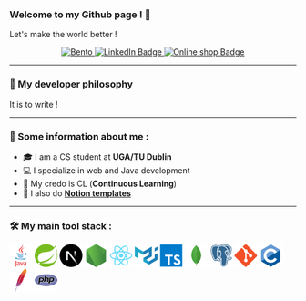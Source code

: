 ### Welcome to my Github page ! 👋

Let's make the world better ! 

<div id="header" align="center">
  <div id="badges">
     <a href="https://bento.me/arnaud-endignous">
      <img src="https://img.shields.io/badge/Boutique_Notion-brown?style=for-the-badge&logo=bento&logoColor=white" alt="Bento"/>
    </a>
  <a href="https://www.linkedin.com/in/arnaud-endignous/">
    <img src="https://img.shields.io/badge/LinkedIn-blue?style=for-the-badge&logo=linkedin&logoColor=white" alt="LinkedIn Badge"/>
  </a>
  <a href="https://notionland.podia.com/">
    <img src="https://img.shields.io/badge/Boutique_Notion-brown?style=for-the-badge&logo=notion&logoColor=white" alt="Online shop Badge"/>
  </a>
</div>
</div>



---

### 💭 My developer philosophy

It is to write !

---

### :pushpin: Some information about me :

- :mortar_board: I am a CS student at **UGA/TU Dublin**
- 💻 I specialize in web and Java development
- 🧠 My credo is CL (**Continuous Learning**)
- 💼 I also do **<a href="https://app.podia.com/editor/pages/10805871/edit">Notion templates</a>**

---

### :hammer_and_wrench: My main tool stack :

<div id="tools">
  <img src="https://github.com/devicons/devicon/blob/master/icons/java/java-original-wordmark.svg" title="Java" alt="Java" width="40" height="40"/>
  <img src="https://github.com/devicons/devicon/blob/master/icons/spring/spring-original.svg" title="Java Spring" alt="Java Spring" width="40" height="40"/>
  <img src="https://github.com/devicons/devicon/blob/master/icons/nextjs/nextjs-original.svg" title="NextJs" alt="NextJs" width="40" height="40"/>
  <img src="https://github.com/devicons/devicon/blob/master/icons/nodejs/nodejs-original.svg" title="NodeJs" alt="NodeJs" width="40" height="40"/>  
  <img src="https://github.com/devicons/devicon/blob/master/icons/react/react-original.svg" title="React" alt="React" width="40" height="40"/>
  <img src="https://github.com/devicons/devicon/blob/master/icons/materialui/materialui-original.svg" title="MUI" alt="MUI" width="40" height="40"/>
  <img src="https://github.com/devicons/devicon/blob/master/icons/typescript/typescript-original.svg" title="Typescript" alt="Typescript" width="40" height="40"/>  
  <img src="https://github.com/devicons/devicon/blob/master/icons/mongodb/mongodb-original.svg" title="MongoDb" alt="MongoDb" width="40" height="40"/>  
  <img src="https://github.com/devicons/devicon/blob/master/icons/postgresql/postgresql-plain.svg" title="PostgreSQL" alt="PostgreSQL" width="40" height="40"/>  
  <img src="https://github.com/devicons/devicon/blob/master/icons/git/git-plain.svg" title="Git" alt="Git" width="40" height="40"/>  
  <img src="https://github.com/devicons/devicon/blob/master/icons/c/c-original.svg" title="Git" alt="Git" width="40" height="40"/>  
  <img src="https://github.com/devicons/devicon/blob/master/icons/apache/apache-original.svg" title="Apache" alt="Apache" width="40" height="40"/>  
  <img src="https://github.com/devicons/devicon/blob/master/icons/php/php-original.svg" title="Apache" alt="Apache" width="40" height="40"/>  
</div>

<!--
**Piryth/Piryth** is a ✨ _special_ ✨ repository because its `README.md` (this file) appears on your GitHub profile.

Here are some ideas to get you started:

- 🔭 I’m currently working on ...
- 🌱 I’m currently learning ...
- 👯 I’m looking to collaborate on ...
- 🤔 I’m looking for help with ...
- 💬 Ask me about ...
- 📫 How to reach me: ...
- 😄 Pronouns: ...
- ⚡ Fun fact: ...
-->

